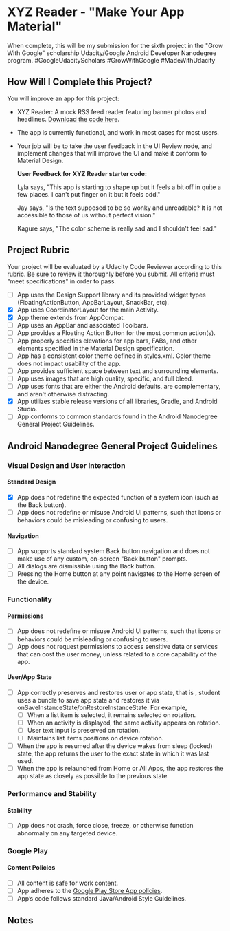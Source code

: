 # XYZ Reader - "Make Your App Material"

When complete, this will be my submission for the sixth project in the "Grow With Google" 
scholarship Udacity/Google Android Developer Nanodegree program. #GoogleUdacityScholars 
#GrowWithGoogle #MadeWithUdacity

## How Will I Complete this Project?

You will improve an app for this project:

* XYZ Reader: A mock RSS feed reader featuring banner photos and headlines. [Download the code here](https://github.com/udacity/xyz-reader-starter-code).

* The app is currently functional, and work in most cases for most users.

* Your job will be to take the user feedback in the UI Review node, and implement changes that will improve the UI and make it conform to Material Design.

  **User Feedback for XYZ Reader starter code:**
  
  Lyla says, "This app is starting to shape up but it feels a bit off in quite a few places. I can't put finger on it but it feels odd."

  Jay says, "Is the text supposed to be so wonky and unreadable? It is not accessible to those of us without perfect vision."
  
  Kagure says, "The color scheme is really sad and I shouldn't feel sad."

## Project Rubric

Your project will be evaluated by a Udacity Code Reviewer according to this rubric. Be sure to review it 
thoroughly before you submit. All criteria must "meet specifications" in order to pass. 

* [ ] App uses the Design Support library and its provided widget types (FloatingActionButton, AppBarLayout, SnackBar, etc).
* [x] App uses CoordinatorLayout for the main Activity.
* [x] App theme extends from AppCompat.
* [ ] App uses an AppBar and associated Toolbars.
* [ ] App provides a Floating Action Button for the most common action(s).
* [ ] App properly specifies elevations for app bars, FABs, and other elements specified in the Material Design specification.
* [ ] App has a consistent color theme defined in styles.xml. Color theme does not impact usability of the app.
* [ ] App provides sufficient space between text and surrounding elements.
* [ ] App uses images that are high quality, specific, and full bleed.
* [ ] App uses fonts that are either the Android defaults, are complementary, and aren't otherwise distracting.
* [x] App utilizes stable release versions of all libraries, Gradle, and Android Studio.
* [ ] App conforms to common standards found in the Android Nanodegree General Project Guidelines.

## Android Nanodegree General Project Guidelines

### Visual Design and User Interaction

#### Standard Design
* [x] App does not redefine the expected function of a system icon (such as the Back button).
* [ ] App does not redefine or misuse Android UI patterns, such that icons or behaviors could be misleading or confusing to users.

#### Navigation
* [ ] App supports standard system Back button navigation and does not make use of any custom, on-screen "Back button" prompts.
* [ ] All dialogs are dismissible using the Back button.
* [ ] Pressing the Home button at any point navigates to the Home screen of the device.

### Functionality

#### Permissions
* [ ] App does not redefine or misuse Android UI patterns, such that icons or behaviors could be misleading or confusing to users.
* [ ] App does not request permissions to access sensitive data or services that can cost the user money, unless related to a core capability of the app.

#### User/App State
* [ ] App correctly preserves and restores user or app state, that is , student uses a bundle to save app state and restores it via onSaveInstanceState/onRestoreInstanceState. For example,
    * [ ] When a list item is selected, it remains selected on rotation.
    * [ ] When an activity is displayed, the same activity appears on rotation.
    * [ ] User text input is preserved on rotation.
    * [ ] Maintains list items positions on device rotation.
* [ ] When the app is resumed after the device wakes from sleep (locked) state, the app returns the user to the exact state in which it was last used.
* [ ] When the app is relaunched from Home or All Apps, the app restores the app state as closely as possible to the previous state.

### Performance and Stability

#### Stability
* [ ] App does not crash, force close, freeze, or otherwise function abnormally on any targeted device.

### Google Play

#### Content Policies
* [ ] All content is safe for work content.
* [ ] App adheres to the [Google Play Store App policies](https://play.google.com/about/developer-content-policy.html).
* [ ] App’s code follows standard Java/Android Style Guidelines.

## Notes
